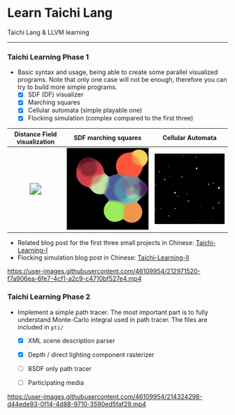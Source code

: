 # Learn Taichi Lang
Taichi Lang &amp; LLVM learning

---

### Taichi Learning Phase 1

- Basic syntax and usage, being able to create some parallel visualized programs. Note that only one case will not be enough, therefore you can try to build more simple programs.
  - [x] SDF (DF) visualizer
  - [x] Marching squares
  - [x] Cellular automata (simple playable one)
  - [x] Flocking simulation (complex compared to the first three)

|           Distance Field visualization            |  SDF marching squares  | Cellular Automata  |
| :-----------------------------------------------: | :--------------------: | :----------------: |
| <img src="assets/DF.gif" style="zoom:166.67%;" /> | ![](assets/ms-sdf.gif) | ![](assets/ca.gif) |

- Related blog post for the first three small projects in Chinese: [Taichi-Learning-I](https://enigmatisms.github.io/2023/01/11/Taichi-Learning-I/)
- Flocking simulation blog post in Chinese: [Taichi-Learning-II](https://enigmatisms.github.io/2023/01/15/Taichi-Learning-II/)



https://user-images.githubusercontent.com/46109954/212971520-f7a906ea-6fe7-4cf1-a2c9-c4710bf527e4.mp4



### Taichi Learning Phase 2
- Implement a simple path tracer. The most important part is to fully understand Monte-Carlo integral used in path tracer. The files are included in `pti/`
  - [x] XML scene description parser
  - [x] Depth / direct lighting component rasterizer
  - [ ] BSDF only path tracer
  - [ ] Participating media
  
  


https://user-images.githubusercontent.com/46109954/214324298-d44ede93-0f14-4d88-9710-3590ed5faf29.mp4

